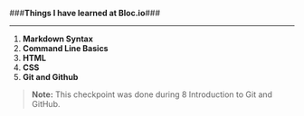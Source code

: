 ###**Things I have learned at Bloc.io**###
***
1. **Markdown Syntax**
2. **Command Line Basics**
3. **HTML**
4. **CSS**
5. **Git and Github**

> **Note:**  This checkpoint was done during 8 Introduction to Git and GitHub.